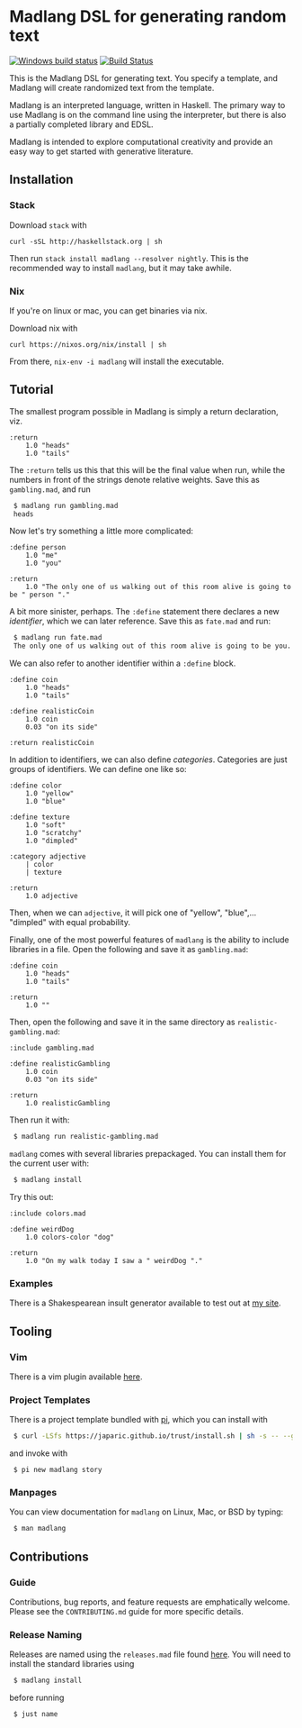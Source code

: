 # Madlang DSL for generating random text

[![Windows build status](https://ci.appveyor.com/api/projects/status/github/vmchale/madlang?svg=true)](https://ci.appveyor.com/project/vmchale/madlang)
[![Build Status](https://travis-ci.org/vmchale/madlang.svg?branch=master)](https://travis-ci.org/vmchale/madlang)

This is the Madlang DSL for generating text. You specify a template, and Madlang
will create randomized text from the template.

Madlang is an interpreted language, written in Haskell. The primary way to use
Madlang is on the command line using the interpreter, but there is also a partially completed library
and EDSL.

Madlang is intended to explore computational creativity and provide an easy
way to get started with generative literature.

## Installation

### Stack

Download `stack` with

```
curl -sSL http://haskellstack.org | sh
```

Then run `stack install madlang --resolver nightly`. This is the recommended way
to install `madlang`, but it may take awhile.

### Nix

If you're on linux or mac, you can get binaries via nix.

Download nix with

```
curl https://nixos.org/nix/install | sh
```

From there, `nix-env -i madlang` will install the executable.

## Tutorial

The smallest program possible in Madlang is simply a return declaration, viz.

```madlang
:return
    1.0 "heads"
    1.0 "tails"
```

The `:return` tells us this that this will be the final value when run, while
the numbers in front of the strings denote relative weights. Save this as
`gambling.mad`, and run

```bash
 $ madlang run gambling.mad
 heads
```

Now let's try something a little more complicated:

```madlang
:define person
    1.0 "me"
    1.0 "you"

:return
    1.0 "The only one of us walking out of this room alive is going to be " person "."
```

A bit more sinister, perhaps. The `:define` statement there declares a new
*identifier*, which we can later reference. Save this as `fate.mad` and run:

```bash
 $ madlang run fate.mad
 The only one of us walking out of this room alive is going to be you.
```

We can also refer to another identifier within a `:define` block.

```madlang
:define coin
    1.0 "heads"
    1.0 "tails"

:define realisticCoin
    1.0 coin
    0.03 "on its side"

:return realisticCoin
```

In addition to identifiers, we can also define *categories*. Categories are just
groups of identifiers. We can define one like so:

```madlang
:define color
    1.0 "yellow"
    1.0 "blue"

:define texture
    1.0 "soft"
    1.0 "scratchy"
    1.0 "dimpled"

:category adjective
    | color
    | texture

:return
    1.0 adjective
```

Then, when we can `adjective`, it will pick one of "yellow", "blue",…
"dimpled" with equal probability.

Finally, one of the most powerful features of `madlang` is the ability to
include libraries in a file. Open the following and save it as `gambling.mad`:

```madlang
:define coin
    1.0 "heads"
    1.0 "tails"

:return
    1.0 ""
```

Then, open the following and save it in the same directory as
`realistic-gambling.mad`:

```madlang
:include gambling.mad

:define realisticGambling
    1.0 coin
    0.03 "on its side"

:return
    1.0 realisticGambling
```

Then run it with:

```bash
 $ madlang run realistic-gambling.mad
```

`madlang` comes with several libraries prepackaged. You can install
them for the current user with:

```bash
 $ madlang install
```

Try this out:

```
:include colors.mad

:define weirdDog
    1.0 colors-color "dog"

:return
    1.0 "On my walk today I saw a " weirdDog "."
```

### Examples

There is a Shakespearean insult generator available to test out at [my
site](http://blog.vmchale.com/madlang).

## Tooling

### Vim

There is a vim plugin available [here](https://github.com/vmchale/madlang-vim).

### Project Templates

There is a project template bundled with
[pi](https://github.com/vmchale/project-init), which you can install with

```bash
 $ curl -LSfs https://japaric.github.io/trust/install.sh | sh -s -- --git vmchale/project-init
```

and invoke with

```
 $ pi new madlang story
```

### Manpages

You can view documentation for `madlang` on Linux, Mac, or BSD by typing:

```bash
 $ man madlang
```

## Contributions

### Guide

Contributions, bug reports, and feature requests are emphatically welcome.
Please see the `CONTRIBUTING.md` guide for more specific details.

### Release Naming

Releases are named using the `releases.mad` file found
[here](https://hub.darcs.net/vmchale/madlang-releases). You will need to install
the standard libraries using

```bash
 $ madlang install
```

before running

```bash
 $ just name
```
